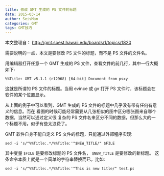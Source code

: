 ```yaml
---
title: 修改 GMT 生成的 PS 文件的标题
date: 2015-03-14
author: SeisMan
categories: GMT
tags: GMT技巧
---
```


本文整理自： <http://gmt.soest.hawaii.edu/boards/1/topics/1820>

需要说明的一点，本文是要修改 PS 文件的标题，而不是 PS 文件的文件名。

用编辑器打开任意一个 GMT 生成的 PS 文件，查看文件的前几行，其中一行大概如下:

    %%Title: GMT v5.1.1 (r12968) [64-bit] Document from psxy

这就是所谓的 PS 文件的标题。当用 evince 或 gv 打开 PS 文件时，该标题会在软件的某个位置显示。

从上面的例子中可以看到，GMT 生成的 PS 文件的标题中几乎没有带有任何有意义的信息。而在
看图的时候可能经常需要从几张相似的图中区分哪张图来自哪个数据，当然可以通过定义很
复杂的 PS 文件名来区分不同的数据，但那么大的一个标题不用，似乎有些太浪费了。

GMT 软件自身不能自定义 PS 文件的标题，只能通过外部程序实现:

    sed -i 's/^%%Title:.*/%%Title:'"$NEW_TITLE/" $FILE

其中变量 `$FILE` 是要修改标题的 PS 文件名， `$NEW_TITLE` 是要修改的新标题。
这条命令本质上就是一个简单的字符串替换而已，比如:

    sed -i 's/^%%Title:.*/%%Title:'"This is new title/" test.ps
